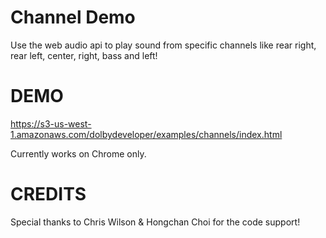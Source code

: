 # Channel Demo

Use the web audio api to play sound from specific channels like rear right, rear left, center, right, bass and left!

# DEMO

https://s3-us-west-1.amazonaws.com/dolbydeveloper/examples/channels/index.html

Currently works on Chrome only.

# CREDITS

Special thanks to Chris Wilson & Hongchan Choi for the code support!
